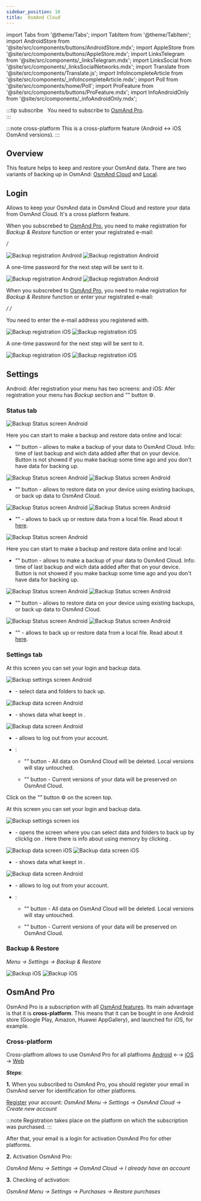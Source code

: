 ```yaml
---
sidebar_position: 10
title:  OsmAnd Cloud
---
```

import Tabs from '@theme/Tabs';
import TabItem from '@theme/TabItem';
import AndroidStore from '@site/src/components/buttons/AndroidStore.mdx';
import AppleStore from '@site/src/components/buttons/AppleStore.mdx';
import LinksTelegram from '@site/src/components/_linksTelegram.mdx';
import LinksSocial from '@site/src/components/_linksSocialNetworks.mdx';
import Translate from '@site/src/components/Translate.js';
import InfoIncompleteArticle from '@site/src/components/_infoIncompleteArticle.mdx';
import Poll from '@site/src/components/home/Poll';
import ProFeature from '@site/src/components/buttons/ProFeature.mdx';
import InfoAndroidOnly from '@site/src/components/_infoAndroidOnly.mdx';

<InfoIncompleteArticle/>


:::tip subscribe
&nbsp;<ProFeature/> You need to subscribe to [OsmAnd Pro](../purchases/android#osmand-pro).  
:::

:::note cross-platform
This is a cross-platform feature (Android <-> iOS OsmAnd versions).
:::


## Overview

This feature helps to keep and restore your OsmAnd data. There are two variants of backing up in OsmAnd: [OsmAnd Cloud](../personal/storage.md#backup-and-restore-for-osmand-pro) and [Local](../personal/storage.md#local-backup).


## Login

Allows to keep your OsmAnd data in OsmAnd Cloud and restore your data from OsmAnd Cloud. It's a cross platform feature.

<Tabs groupId="operating-systems">

<TabItem value="android" label="Android">  

When you subscrebed to [OsmAnd Pro](../purchases/android.md#free-and-paid-features), you need to make registration for *Backup & Restore* function or enter your registrated e-mail:

*<Translate android="true" ids="shared_string_menu,shared_string_settings,backup_and_restore,register_opr_create_new_account"/> / <Translate android="true" ids="register_opr_have_account"/>*  

![Backup registration Android](@site/static/img/personal/backup/backup_registration_android.png) ![Backup registration Android](@site/static/img/personal/backup/backup_registration_1_android.png)

A one-time password for the next step will be sent to it. 

![Backup registration Android](@site/static/img/personal/backup/backup_registration_2_android.png) ![Backup registration Android](@site/static/img/personal/backup/backup_registration_3_android.png)

</TabItem>

<TabItem value="ios" label="iOS">  

When you subscrebed to [OsmAnd Pro](../purchases/ios.md#free-and-paid-features), you need to make registration for *Backup & Restore* function or enter your registrated e-mail:

*<Translate ios="true" ids="menu,shared_string_settings,backup_and_restore,register_opr_create_new_account"/> / <Translate ios="true" ids="cloud_existing_account"/> / <Translate ios="true" ids="purchase_get"/>*

You need to enter the e-mail address you registered with.

![Backup registration iOS](@site/static/img/personal/backup/backup_registration_ios.png) ![Backup registration iOS](@site/static/img/personal/backup/backup_registration_1_ios.png)

A one-time password for the next step will be sent to it. 

![Backup registration iOS](@site/static/img/personal/backup/backup_registration_2_ios.png) ![Backup registration iOS](@site/static/img/personal/backup/backup_registration_3_ios.png)

</TabItem>

</Tabs>


## Settings

Android: Afer registration your *<Translate android="true" ids="backup_and_restore"/>* menu has two screens: *<Translate android="true" ids="shared_string_status"/>* and *<Translate android="true" ids="shared_string_settings"/>*
iOS: Afer registration your *<Translate ios="true" ids="backup_and_restore"/>* menu has *Backup* section and *"<Translate ios="true" ids="shared_string_settings"/>"* button ⚙️.  


### Status tab

<Tabs groupId="operating-systems">

<TabItem value="android" label="Android">  

![Backup Status screen Android](@site/static/img/personal/backup/backup_status_screen_android.png)

Here you can start to make a backup and restore data online and local:
- "*<Translate android="true" ids="backup_now"/>*" button - allows to make a backup of your data to OsmAnd Cloud. Info: time of last backup and wich data added after that on your device. Button is not showed if you make backup some time ago and you don't have data for backing up.

![Backup Status screen Android](@site/static/img/personal/backup/backup_status_screen_1_android.png) ![Backup Status screen Android](@site/static/img/personal/backup/backup_status_screen_2_android.png)

- "*<Translate android="true" ids="backup_restore_data"/>*" button - allows to restore data on your device using existing backups, or back up data to OsmAnd Cloud.

![Backup Status screen Android](@site/static/img/personal/backup/backup_status_screen_3_android.png) ![Backup Status screen Android](@site/static/img/personal/backup/backup_status_screen_4_android.png)

- "*<Translate android="true" ids="local_backup"/>*" - allows to back up or restore data from a local file. Read about it [here](../personal/storage.md#local-backup).

</TabItem>

<TabItem value="ios" label="iOS">  

![Backup Status screen Android](@site/static/img/personal/backup/backup_status_screen_android.png)

Here you can start to make a backup and restore data online and local:
- "*<Translate android="true" ids="backup_now"/>*" button - allows to make a backup of your data to OsmAnd Cloud. Info: time of last backup and wich data added after that on your device. Button is not showed if you make backup some time ago and you don't have data for backing up.

![Backup Status screen Android](@site/static/img/personal/backup/backup_status_screen_1_android.png) ![Backup Status screen Android](@site/static/img/personal/backup/backup_status_screen_2_android.png)

- "*<Translate android="true" ids="backup_restore_data"/>*" button - allows to restore data on your device using existing backups, or back up data to OsmAnd Cloud.

![Backup Status screen Android](@site/static/img/personal/backup/backup_status_screen_3_android.png) ![Backup Status screen Android](@site/static/img/personal/backup/backup_status_screen_4_android.png)

- "*<Translate android="true" ids="local_backup"/>*" - allows to back up or restore data from a local file. Read about it [here](../personal/storage.md#local-backup).

</TabItem>

</Tabs>


### Settings tab

<Tabs groupId="operating-systems">

<TabItem value="android" label="Android">  

At this screen you can set your login and backup data.

![Backup settings screen Android](@site/static/img/personal/backup/backup_settings_screen_android.png)

- *<Translate android="true" ids="backup_data"/>* - select data and folders to back up.

![Backup data screen Android](@site/static/img/personal/backup/backup_data_screen_android.png)

- *<Translate android="true" ids="backup_version_history"/>* - shows data what keept in <Translate android="true" ids="backup_storage_taken"/>.
  
![Backup data screen Android](@site/static/img/personal/backup/backup_data_screen_1_android.png)

- *<Translate android="true" ids="login_account"/>* - allows to log out from your account.
  
- *<Translate android="true" ids="backup_danger_zone"/>*:
  
  - "*<Translate android="true" ids="backup_delete_all_data"/>*" button - All data on OsmAnd Cloud will be deleted. Local versions will stay untouched.

  - "*<Translate android="true" ids="backup_delete_old_data"/>*" button - Current versions of your data will be preserved on OsmAnd Cloud.

</TabItem>

<TabItem value="ios" label="iOS">  

Click on the *"<Translate ios="true" ids="shared_string_settings"/>"* button ⚙️ on the screen top.

At this screen you can set your login and backup data.

![Backup settings screen ios](@site/static/img/personal/backup/backup_settings_screen_ios.png)

- *<Translate ios="true" ids="osmand_cloud"/>* - opens the screen where you can select data and folders to back up by clicklig on *<Translate ios="true" ids="backup_data"/>*. Here there is info about using memory by clicking *<Translate ios="true" ids="manage_storage"/>*.

![Backup data screen iOS](@site/static/img/personal/backup/backup_data_screen_ios.png) ![Backup data screen iOS](@site/static/img/personal/backup/backup_data_screen_1_ios.png)

- *<Translate android="true" ids="backup_version_history"/>* - shows data what keept in <Translate android="true" ids="backup_storage_taken"/>.
  
![Backup data screen Android](@site/static/img/personal/backup/backup_data_screen_1_android.png)

- *<Translate android="true" ids="login_account"/>* - allows to log out from your account.
  
- *<Translate android="true" ids="backup_danger_zone"/>*:
  
  - "*<Translate android="true" ids="backup_delete_all_data"/>*" button - All data on OsmAnd Cloud will be deleted. Local versions will stay untouched.

  - "*<Translate android="true" ids="backup_delete_old_data"/>*" button - Current versions of your data will be preserved on OsmAnd Cloud.

</TabItem>

</Tabs>


### Backup & Restore

*Menu → Settings → Backup & Restore*

![Backup iOS](@site/static/img/personal/osmand-cloud/backup_ios.png)  ![Backup iOS](@site/static/img/personal/osmand-cloud/backup_1_ios.png)


<!-- ## Changes

### Local

### Cloud

### Conflicts

### Cloud backup

## Backup and Restore for OsmAnd Pro -->

## OsmAnd Pro

OsmAnd Pro is a subscription with all [OsmAnd features](../purchases/android.md#free-and-paid-features). Its main advantage is that it is **cross-platform**. This means that it can be bought in one Android store (Google Play, Amazon, Huawei AppGallery), and launched for iOS, for example.  

### Cross-platform

Cross-platfrom allows to use OsmAnd Pro for all platfroms [Android](../purchases/android.md) ←→ [iOS](../purchases/ios.md) → [Web](https://www.osmand.net/map)

***Steps***:

**1.** When you subscribed to OsmAnd Pro, you should register your email in OsmAnd server for identification for other platforms.

[Register](../personal/osmand-cloud.md#backup-and-restore-for-osmand-pro) your account:
*OsmAnd Menu → Settings → OsmAnd Cloud → Create new account* 

:::note
Registration takes place on the platform on which the subscription was purchased.
:::

After that, your email is a login for activation OsmAnd Pro for other platforms.

**2.** Activation OsmAnd Pro:

*OsmAnd Menu → Settings → OsmAnd Cloud → I already have an account*

**3.** Checking of activation:

*OsmAnd Menu → Settings → Purchases → Restore purchases*

